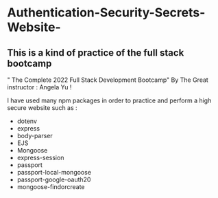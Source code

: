 # Authentication-Security-Secrets-Website-

<h2 style="color:"> This is a kind of practice of the full stack bootcamp  </h2> 

" The Complete 2022 Full Stack Development Bootcamp" By The Great instructor : Angela Yu ! 

I have used many npm packages in order to practice and perform a high secure website such as : 

<ul>
  <li>dotenv</li>
  <li>express</li>
  <li>body-parser</li>
  <li>EJS</li>
  <li>Mongoose</li>
  <li>express-session</li>
  <li>passport</li>
  <li>passport-local-mongoose</li>
  <li>passport-google-oauth20</li>
  <li>mongoose-findorcreate</li>
</ul>  
